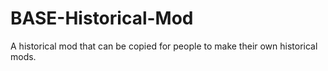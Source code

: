 # BASE-Historical-Mod
A historical mod that can be copied for people to make their own historical mods.
